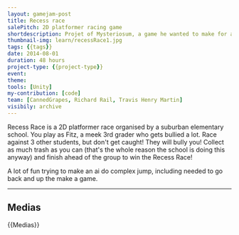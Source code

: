 ```yaml
---
layout: gamejam-post
title: Recess race
salePitch: 2D platformer racing game
shortdescription: Projet of Mysteriosum, a game he wanted to make for a while. My first multi-weeks game.
thumbnail-img: learn/recessRace1.jpg
tags: {{tags}}
date: 2014-08-01
duration: 48 hours
project-type: {{project-type}}
event: 
theme: 
tools: [Unity]
my-contribution: [code]
team: [CannedGrapes, Richard Rail, Travis Henry Martin]
visibily: archive
---
```


Recess Race is a 2D platformer race organised by a suburban elementary school. You play as Fitz, a meek 3rd grader who gets bullied a lot. Race against 3 other students, but don't get caught! They will bully you! Collect as much trash as you can (that's the whole reason the school is doing this anyway) and finish ahead of the group to win the Recess Race!

A lot of fun trying to make an ai do complex jump, including needed to go back and up the make a game.

***
## Medias

{{Medias}}